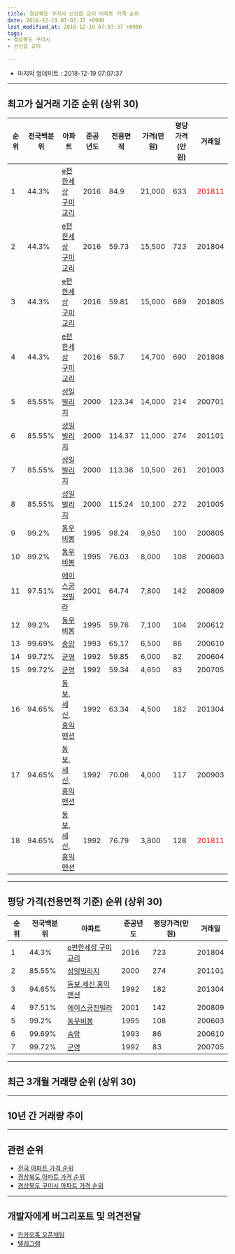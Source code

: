 ```yaml
---
title: 경상북도 구미시 선산읍 교리 아파트 가격 순위
date: 2018-12-19 07:07:37 +0900
last_modified_at: 2018-12-19 07:07:37 +0900
tags:
- 경상북도 구미시
- 선산읍 교리

---
```


* 마지막 업데이트 : 2018-12-19 07:07:37

---

## 최고가 실거래 기준 순위 (상위 30)


|순위|전국백분위|아파트|준공년도|전용면적|가격(만원)|평당가격(만원)|거래일|
|---|---|---|---|---|---|---|---|
|1|44.3%|[e편한세상 구미교리](https://search.naver.com/search.naver?query=%EA%B2%BD%EC%83%81%EB%B6%81%EB%8F%84+%EA%B5%AC%EB%AF%B8%EC%8B%9C+%EC%84%A0%EC%82%B0%EC%9D%8D+%EA%B5%90%EB%A6%AC+e%ED%8E%B8%ED%95%9C%EC%84%B8%EC%83%81+%EA%B5%AC%EB%AF%B8%EA%B5%90%EB%A6%AC)|2016|84.9|21,000|633|<span style="color:red">201811</span>|
|2|44.3%|[e편한세상 구미교리](https://search.naver.com/search.naver?query=%EA%B2%BD%EC%83%81%EB%B6%81%EB%8F%84+%EA%B5%AC%EB%AF%B8%EC%8B%9C+%EC%84%A0%EC%82%B0%EC%9D%8D+%EA%B5%90%EB%A6%AC+e%ED%8E%B8%ED%95%9C%EC%84%B8%EC%83%81+%EA%B5%AC%EB%AF%B8%EA%B5%90%EB%A6%AC)|2016|59.73|15,500|723|201804|
|3|44.3%|[e편한세상 구미교리](https://search.naver.com/search.naver?query=%EA%B2%BD%EC%83%81%EB%B6%81%EB%8F%84+%EA%B5%AC%EB%AF%B8%EC%8B%9C+%EC%84%A0%EC%82%B0%EC%9D%8D+%EA%B5%90%EB%A6%AC+e%ED%8E%B8%ED%95%9C%EC%84%B8%EC%83%81+%EA%B5%AC%EB%AF%B8%EA%B5%90%EB%A6%AC)|2016|59.81|15,000|689|201805|
|4|44.3%|[e편한세상 구미교리](https://search.naver.com/search.naver?query=%EA%B2%BD%EC%83%81%EB%B6%81%EB%8F%84+%EA%B5%AC%EB%AF%B8%EC%8B%9C+%EC%84%A0%EC%82%B0%EC%9D%8D+%EA%B5%90%EB%A6%AC+e%ED%8E%B8%ED%95%9C%EC%84%B8%EC%83%81+%EA%B5%AC%EB%AF%B8%EA%B5%90%EB%A6%AC)|2016|59.7|14,700|690|201808|
|5|85.55%|[성일빌리지](https://search.naver.com/search.naver?query=%EA%B2%BD%EC%83%81%EB%B6%81%EB%8F%84+%EA%B5%AC%EB%AF%B8%EC%8B%9C+%EC%84%A0%EC%82%B0%EC%9D%8D+%EA%B5%90%EB%A6%AC+%EC%84%B1%EC%9D%BC%EB%B9%8C%EB%A6%AC%EC%A7%80)|2000|123.34|14,000|214|200701|
|6|85.55%|[성일빌리지](https://search.naver.com/search.naver?query=%EA%B2%BD%EC%83%81%EB%B6%81%EB%8F%84+%EA%B5%AC%EB%AF%B8%EC%8B%9C+%EC%84%A0%EC%82%B0%EC%9D%8D+%EA%B5%90%EB%A6%AC+%EC%84%B1%EC%9D%BC%EB%B9%8C%EB%A6%AC%EC%A7%80)|2000|114.37|11,000|274|201101|
|7|85.55%|[성일빌리지](https://search.naver.com/search.naver?query=%EA%B2%BD%EC%83%81%EB%B6%81%EB%8F%84+%EA%B5%AC%EB%AF%B8%EC%8B%9C+%EC%84%A0%EC%82%B0%EC%9D%8D+%EA%B5%90%EB%A6%AC+%EC%84%B1%EC%9D%BC%EB%B9%8C%EB%A6%AC%EC%A7%80)|2000|113.36|10,500|261|201003|
|8|85.55%|[성일빌리지](https://search.naver.com/search.naver?query=%EA%B2%BD%EC%83%81%EB%B6%81%EB%8F%84+%EA%B5%AC%EB%AF%B8%EC%8B%9C+%EC%84%A0%EC%82%B0%EC%9D%8D+%EA%B5%90%EB%A6%AC+%EC%84%B1%EC%9D%BC%EB%B9%8C%EB%A6%AC%EC%A7%80)|2000|115.24|10,100|272|201005|
|9|99.2%|[동우비봉](https://search.naver.com/search.naver?query=%EA%B2%BD%EC%83%81%EB%B6%81%EB%8F%84+%EA%B5%AC%EB%AF%B8%EC%8B%9C+%EC%84%A0%EC%82%B0%EC%9D%8D+%EA%B5%90%EB%A6%AC+%EB%8F%99%EC%9A%B0%EB%B9%84%EB%B4%89)|1995|98.24|9,950|100|200805|
|10|99.2%|[동우비봉](https://search.naver.com/search.naver?query=%EA%B2%BD%EC%83%81%EB%B6%81%EB%8F%84+%EA%B5%AC%EB%AF%B8%EC%8B%9C+%EC%84%A0%EC%82%B0%EC%9D%8D+%EA%B5%90%EB%A6%AC+%EB%8F%99%EC%9A%B0%EB%B9%84%EB%B4%89)|1995|76.03|8,000|108|200603|
|11|97.51%|[에이스궁전빌라](https://search.naver.com/search.naver?query=%EA%B2%BD%EC%83%81%EB%B6%81%EB%8F%84+%EA%B5%AC%EB%AF%B8%EC%8B%9C+%EC%84%A0%EC%82%B0%EC%9D%8D+%EA%B5%90%EB%A6%AC+%EC%97%90%EC%9D%B4%EC%8A%A4%EA%B6%81%EC%A0%84%EB%B9%8C%EB%9D%BC)|2001|64.74|7,800|142|200809|
|12|99.2%|[동우비봉](https://search.naver.com/search.naver?query=%EA%B2%BD%EC%83%81%EB%B6%81%EB%8F%84+%EA%B5%AC%EB%AF%B8%EC%8B%9C+%EC%84%A0%EC%82%B0%EC%9D%8D+%EA%B5%90%EB%A6%AC+%EB%8F%99%EC%9A%B0%EB%B9%84%EB%B4%89)|1995|59.76|7,100|104|200612|
|13|99.69%|[송암](https://search.naver.com/search.naver?query=%EA%B2%BD%EC%83%81%EB%B6%81%EB%8F%84+%EA%B5%AC%EB%AF%B8%EC%8B%9C+%EC%84%A0%EC%82%B0%EC%9D%8D+%EA%B5%90%EB%A6%AC+%EC%86%A1%EC%95%94)|1993|65.17|6,500|86|200610|
|14|99.72%|[군영](https://search.naver.com/search.naver?query=%EA%B2%BD%EC%83%81%EB%B6%81%EB%8F%84+%EA%B5%AC%EB%AF%B8%EC%8B%9C+%EC%84%A0%EC%82%B0%EC%9D%8D+%EA%B5%90%EB%A6%AC+%EA%B5%B0%EC%98%81)|1992|59.85|6,000|82|200604|
|15|99.72%|[군영](https://search.naver.com/search.naver?query=%EA%B2%BD%EC%83%81%EB%B6%81%EB%8F%84+%EA%B5%AC%EB%AF%B8%EC%8B%9C+%EC%84%A0%EC%82%B0%EC%9D%8D+%EA%B5%90%EB%A6%AC+%EA%B5%B0%EC%98%81)|1992|59.34|4,650|83|200705|
|16|94.65%|[동보,세신,홍익맨션](https://search.naver.com/search.naver?query=%EA%B2%BD%EC%83%81%EB%B6%81%EB%8F%84+%EA%B5%AC%EB%AF%B8%EC%8B%9C+%EC%84%A0%EC%82%B0%EC%9D%8D+%EA%B5%90%EB%A6%AC+%EB%8F%99%EB%B3%B4%2C%EC%84%B8%EC%8B%A0%2C%ED%99%8D%EC%9D%B5%EB%A7%A8%EC%85%98)|1992|63.34|4,500|182|201304|
|17|94.65%|[동보,세신,홍익맨션](https://search.naver.com/search.naver?query=%EA%B2%BD%EC%83%81%EB%B6%81%EB%8F%84+%EA%B5%AC%EB%AF%B8%EC%8B%9C+%EC%84%A0%EC%82%B0%EC%9D%8D+%EA%B5%90%EB%A6%AC+%EB%8F%99%EB%B3%B4%2C%EC%84%B8%EC%8B%A0%2C%ED%99%8D%EC%9D%B5%EB%A7%A8%EC%85%98)|1992|70.06|4,000|117|200903|
|18|94.65%|[동보,세신,홍익맨션](https://search.naver.com/search.naver?query=%EA%B2%BD%EC%83%81%EB%B6%81%EB%8F%84+%EA%B5%AC%EB%AF%B8%EC%8B%9C+%EC%84%A0%EC%82%B0%EC%9D%8D+%EA%B5%90%EB%A6%AC+%EB%8F%99%EB%B3%B4%2C%EC%84%B8%EC%8B%A0%2C%ED%99%8D%EC%9D%B5%EB%A7%A8%EC%85%98)|1992|76.79|3,800|128|<span style="color:red">201811</span>|


---

## 평당 가격(전용면적 기준) 순위 (상위 30)


|순위|전국백분위|아파트|준공년도|평당가격(만원)|거래일|
|---|---|---|---|---|---|
|1|44.3%|[e편한세상 구미교리](https://search.naver.com/search.naver?query=%EA%B2%BD%EC%83%81%EB%B6%81%EB%8F%84+%EA%B5%AC%EB%AF%B8%EC%8B%9C+%EC%84%A0%EC%82%B0%EC%9D%8D+%EA%B5%90%EB%A6%AC+e%ED%8E%B8%ED%95%9C%EC%84%B8%EC%83%81+%EA%B5%AC%EB%AF%B8%EA%B5%90%EB%A6%AC)|2016|723|201804|
|2|85.55%|[성일빌리지](https://search.naver.com/search.naver?query=%EA%B2%BD%EC%83%81%EB%B6%81%EB%8F%84+%EA%B5%AC%EB%AF%B8%EC%8B%9C+%EC%84%A0%EC%82%B0%EC%9D%8D+%EA%B5%90%EB%A6%AC+%EC%84%B1%EC%9D%BC%EB%B9%8C%EB%A6%AC%EC%A7%80)|2000|274|201101|
|3|94.65%|[동보,세신,홍익맨션](https://search.naver.com/search.naver?query=%EA%B2%BD%EC%83%81%EB%B6%81%EB%8F%84+%EA%B5%AC%EB%AF%B8%EC%8B%9C+%EC%84%A0%EC%82%B0%EC%9D%8D+%EA%B5%90%EB%A6%AC+%EB%8F%99%EB%B3%B4%2C%EC%84%B8%EC%8B%A0%2C%ED%99%8D%EC%9D%B5%EB%A7%A8%EC%85%98)|1992|182|201304|
|4|97.51%|[에이스궁전빌라](https://search.naver.com/search.naver?query=%EA%B2%BD%EC%83%81%EB%B6%81%EB%8F%84+%EA%B5%AC%EB%AF%B8%EC%8B%9C+%EC%84%A0%EC%82%B0%EC%9D%8D+%EA%B5%90%EB%A6%AC+%EC%97%90%EC%9D%B4%EC%8A%A4%EA%B6%81%EC%A0%84%EB%B9%8C%EB%9D%BC)|2001|142|200809|
|5|99.2%|[동우비봉](https://search.naver.com/search.naver?query=%EA%B2%BD%EC%83%81%EB%B6%81%EB%8F%84+%EA%B5%AC%EB%AF%B8%EC%8B%9C+%EC%84%A0%EC%82%B0%EC%9D%8D+%EA%B5%90%EB%A6%AC+%EB%8F%99%EC%9A%B0%EB%B9%84%EB%B4%89)|1995|108|200603|
|6|99.69%|[송암](https://search.naver.com/search.naver?query=%EA%B2%BD%EC%83%81%EB%B6%81%EB%8F%84+%EA%B5%AC%EB%AF%B8%EC%8B%9C+%EC%84%A0%EC%82%B0%EC%9D%8D+%EA%B5%90%EB%A6%AC+%EC%86%A1%EC%95%94)|1993|86|200610|
|7|99.72%|[군영](https://search.naver.com/search.naver?query=%EA%B2%BD%EC%83%81%EB%B6%81%EB%8F%84+%EA%B5%AC%EB%AF%B8%EC%8B%9C+%EC%84%A0%EC%82%B0%EC%9D%8D+%EA%B5%90%EB%A6%AC+%EA%B5%B0%EC%98%81)|1992|83|200705|


---

## 최근 3개월 거래량 순위 (상위 30)


<div style="width:100%;">
    <canvas id="deal_count_ranking" height="250"></canvas>
</div>


<script>
new Chart(document.getElementById("deal_count_ranking"), {
    type: 'horizontalBar',
    data: {
        labels: ['e편한세상 구미교리', '동우비봉', '송암', '동보,세신,홍익맨션'],
        datasets: [{
            label: '실거래 수',
            data: [6, 1, 1, 1],
            borderColor: "rgba(255, 0, 128, 1)",
            backgroundColor: "rgba(255, 0, 128, 0.5)",
            fill: false,
        }]
    },
    options: {
        responsive: true,
        title: {
            display: true,
            text: '최근 3개월 거래량 순위'
        },
        tooltips: {
            mode: 'index',
            intersect: false,
            callbacks: {
                title: function(tooltipItems, data) {
                    return "실거래 수:";
                },
                label: function(tooltipItem, data) {
                    return data.labels[tooltipItem.index] + ": " + tooltipItem.xLabel;
                }
            }
        },
        hover: {
            mode: 'nearest',
            intersect: true
        },
        scales: {
            xAxes: [{
                display: true,
                scaleLabel: {
                    display: true,
                    labelString: '실거래 수'
                },
                ticks: {
                    suggestedMin: 0,
                }
            }],
            yAxes: [{
                display: true,
                ticks: {
                    autoSkip: false,
                    callback: function(value, index, values) {
                        if (value.length > 15)
                            return value.substr(0, 13) + "...";
                        else
                            return value;
                    }
                },
                scaleLabel: {
                    display: false,
                }
            }]
        }
    }
});

</script>


---

## 10년 간 거래량 추이


<div style="width:100%;">
    <canvas id="deal_progress" height="250"></canvas>
</div>

<script>
new Chart(document.getElementById("deal_progress"), {
    type: 'line',
    data: {
        labels: ['200812','200901','200902','200903','200904','200905','200906','200907','200908','200909','200910','200911','200912','201001','201002','201003','201004','201005','201006','201007','201008','201009','201010','201011','201012','201101','201102','201103','201104','201105','201106','201107','201108','201109','201110','201111','201112','201201','201202','201203','201204','201205','201206','201207','201208','201209','201210','201211','201212','201301','201302','201303','201304','201305','201306','201307','201308','201309','201310','201311','201312','201401','201402','201403','201404','201405','201406','201407','201408','201409','201410','201411','201412','201501','201502','201503','201504','201505','201506','201507','201508','201509','201510','201511','201512','201601','201602','201603','201604','201605','201606','201607','201608','201609','201610','201611','201612','201701','201702','201703','201704','201705','201706','201707','201708','201709','201710','201711','201712','201801','201802','201803','201804','201805','201806','201807','201808','201809','201810','201811','201812'],
        datasets: [{
            label: '실거래 수',
            pointRadius: 1,
            data: [3, 0, 7, 5, 1, 3, 2, 1, 3, 1, 2, 1, 1, 4, 1, 3, 4, 2, 3, 1, 0, 1, 1, 4, 2, 1, 4, 2, 1, 2, 1, 4, 2, 3, 6, 2, 2, 1, 1, 5, 7, 7, 2, 2, 2, 1, 3, 3, 1, 0, 4, 8, 6, 2, 3, 4, 3, 1, 4, 1, 2, 3, 5, 1, 3, 1, 2, 0, 1, 5, 1, 3, 2, 1, 2, 2, 1, 1, 2, 0, 2, 4, 3, 2, 1, 1, 2, 5, 3, 1, 3, 3, 4, 4, 5, 6, 6, 6, 6, 10, 7, 6, 6, 4, 5, 9, 3, 3, 3, 5, 4, 10, 2, 7, 4, 4, 7, 4, 4, 4, 1],
            borderColor: "rgba(255, 201, 14, 1)",
            backgroundColor: "rgba(255, 201, 14, 0.5)",
            fill: true,
        }]
    },
    options: {
        responsive: true,
        title: {
            display: true,
            text: '10년간 거래량 추이'
        },
        tooltips: {
            mode: 'index',
            intersect: false,
        },
        hover: {
            mode: 'nearest',
            intersect: true
        },
        scales: {
            xAxes: [{
                display: true,
                scaleLabel: {
                    display: true,
                    labelString: '년/월'
                }
            }],
            yAxes: [{
                display: true,
                ticks: {
                    suggestedMin: 0,
                },
                scaleLabel: {
                    display: true,
                    labelString: '실거래 수'
                }
            }]
        }
    }
});

</script>


---

## 관련 순위

- [전국 아파트 가격 순위](https://inasie.github.io/apt-ranking/전국)
- [경상북도 아파트 가격 순위](https://inasie.github.io/apt-ranking/경상북도)
- [경상북도 구미시 아파트 가격 순위](https://inasie.github.io/apt-ranking/경상북도-구미시)


---

## 개발자에게 버그리포트 및 의견전달

- [카카오톡 오픈채팅](https://open.kakao.com/o/gLJUAP4)
- [텔레그램](https://t.me/inasie)

